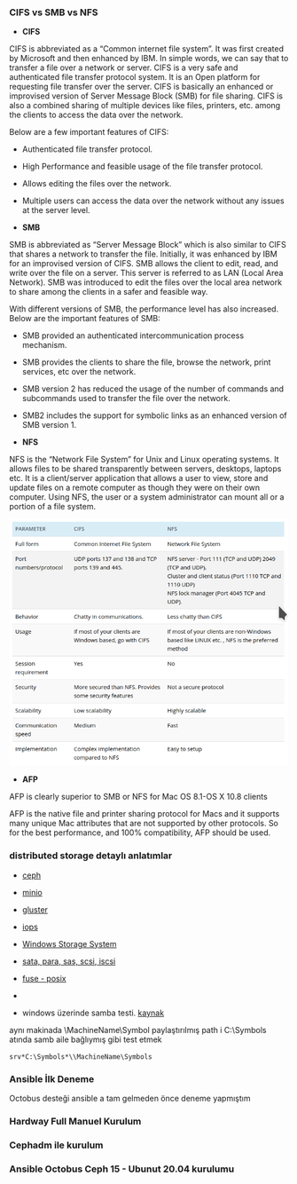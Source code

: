  ### CIFS vs SMB vs NFS
 
 
 
 - **CIFS**
 
 CIFS is abbreviated as a “Common internet file system”. It was first created by Microsoft and then enhanced by IBM. In simple words, we can say that to transfer a file over a network or server. CIFS is a very safe and authenticated file transfer protocol system. It is an Open platform for requesting file transfer over the server. CIFS is basically an enhanced or improvised version of Server Message Block (SMB) for file sharing. CIFS is also a combined sharing of multiple devices like files, printers, etc. among the clients to access the data over the network.

Below are a few important features of CIFS:

 - Authenticated file transfer protocol.
 - High Performance and feasible usage of the file transfer protocol.
 - Allows editing the files over the network.
 - Multiple users can access the data over the network without any issues at the server level.

 
 - **SMB**
 
 SMB is abbreviated as “Server Message Block” which is also similar to CIFS that shares a network to transfer the file. Initially, it was enhanced by IBM for an improvised version of CIFS. SMB allows the client to edit, read, and write over the file on a server. This server is referred to as LAN (Local Area Network). SMB was introduced to edit the files over the local area network to share among the clients in a safer and feasible way.

With different versions of SMB, the performance level has also increased. Below are the important features of SMB:

 - SMB provided an authenticated intercommunication process mechanism.
 - SMB provides the clients to share the file, browse the network, print services, etc over the network.
 - SMB version 2 has reduced the usage of the number of commands and subcommands used to transfer the file over the network.
 - SMB2 includes the support for symbolic links as an enhanced version of SMB version 1.

 
 - **NFS**
 
 NFS is the “Network File System” for Unix and Linux operating systems. It allows files to be shared transparently between servers, desktops, laptops etc. It is a client/server application that allows a user to view, store and update files on a remote computer as though they were on their own computer. Using NFS, the user or a system administrator can mount all or a portion of a file system.
 
 
 
 
 ![CIFS_NFS.png](files/CIFS_NFS.png)
 
 
- **AFP**

AFP is clearly superior to SMB or NFS for Mac OS 8.1-OS X 10.8 clients

AFP is the native file and printer sharing protocol for Macs and it supports many unique Mac attributes that are not supported by other protocols. So for the best performance, and 100% compatibility, AFP should be used.
 
 
 
 










### distributed storage detaylı anlatımlar 

- [ceph](ceph.md)
- [minio](minio.md)
- [gluster](gluster.md)
- [iops](iops.md)
- [Windows Storage System](WindowsStorage.md)
- [sata, para, sas, scsi, iscsi](sas_scsi_iscsi_sata_pata_esxi.md)
- [fuse - posix](FUSE_POSIX.md)
- 


 - windows üzerinde samba testi. [kaynak](https://docs.microsoft.com/en-us/windows-hardware/drivers/debugger/file-share--smb--symbol-server)
 
 aynı makinada \MachineName\Symbol paylaştırılmış path i C:\Symbols  atında samb aile bağlıymış gibi test etmek
 
 ```
 srv*C:\Symbols*\\MachineName\Symbols
 ```

### Ansible İlk Deneme

Octobus desteği ansible a tam gelmeden önce deneme yapmıştım

### Hardway Full Manuel Kurulum 


### Cephadm ile kurulum


### Ansible Octobus Ceph 15 - Ubunut 20.04 kurulumu




